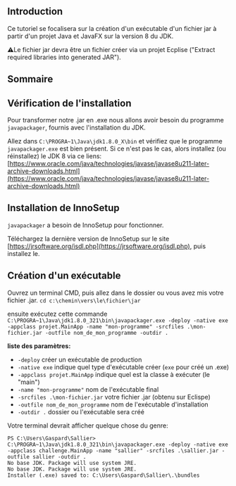 ## Introduction

Ce tutoriel se focalisera sur la création d'un exécutable d'un fichier jar à partir d'un projet Java et JavaFX sur la version 8 du JDK.

⚠️Le fichier jar devra être un fichier créer via un projet Ecplise ("Extract required libraries into generated JAR").

## Sommaire

## Vérification de l'installation

Pour transformer notre .jar en .exe nous allons avoir besoin du programme `javapackager`, fournis avec l'installation du JDK.

Allez dans `C:\PROGRA~1\Java\jdk1.8.0_X\bin` et vérifiez que le programme `javapackager.exe` est bien présent.
Si ce n'est pas le cas, alors installez (ou réinstallez) le JDK 8 via ce liens: [https://www.oracle.com/java/technologies/javase/javase8u211-later-archive-downloads.html](https://www.oracle.com/java/technologies/javase/javase8u211-later-archive-downloads.html)

## Installation de InnoSetup

`javapackager` a besoin de InnoSetup pour fonctionner.

Téléchargez la dernière version de InnoSetup sur le site [https://jrsoftware.org/isdl.php](https://jrsoftware.org/isdl.php), puis installez le.

## Création d'un exécutable

Ouvrez un terminal CMD, puis allez dans le dossier ou vous avez mis votre fichier .jar.
`cd c:\chemin\vers\le\fichier\jar`

ensuite exécutez cette commande `C:\PROGRA~1\Java\jdk1.8.0_321\bin\javapackager.exe -deploy -native exe -appclass projet.MainApp -name "mon-programme" -srcfiles .\mon-fichier.jar -outfile nom_de_mon_programme -outdir .`

**liste des paramètres:**

- `-deploy` créer un exécutable de production
- `-native exe` indique quel type d'exécutable créer (`exe` pour créé un .exe)
- `-appclass projet.MainApp` indique quel est la classe à exécuter (le "main")
- `-name "mon-programme"` nom de l'exécutable final
- `-srcfiles .\mon-fichier.jar` votre fichier .jar (obtenu sur Eclispe)
- `-outfile nom_de_mon_programme` nom de l'exécutable d'installation
- `-outdir .` dossier ou l'exécutable sera créé

Votre terminal devrait afficher quelque chose du genre:

```
PS C:\Users\Gaspard\Sallier> C:\PROGRA~1\Java\jdk1.8.0_321\bin\javapackager.exe -deploy -native exe -appclass challenge.MainApp -name "sallier" -srcfiles .\sallier.jar -outfile sallier -outdir .
No base JDK. Package will use system JRE.
No base JDK. Package will use system JRE.
Installer (.exe) saved to: C:\Users\Gaspard\Sallier\.\bundles
```

